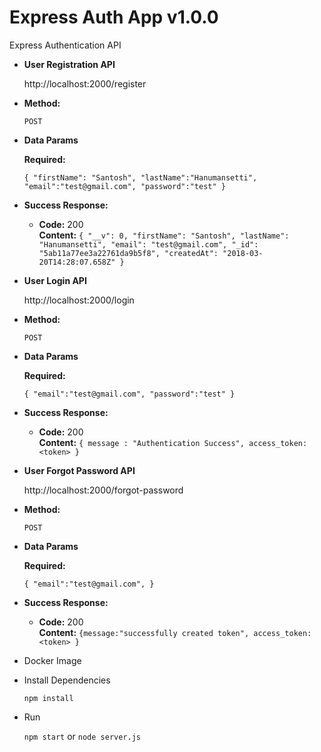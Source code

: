 # Express Auth App v1.0.0

Express Authentication API

* **User Registration API**

  http://localhost:2000/register

* **Method:**

  `POST`
  
*  **Data Params**

   **Required:**
 
   `{
      "firstName": "Santosh",
      "lastName":"Hanumansetti",
      "email":"test@gmail.com",
      "password":"test"
     }`

* **Success Response:**

  * **Code:** 200 <br />
    **Content:** `{ "__v": 0,
	"firstName": "Santosh",
	"lastName": "Hanumansetti",
	"email": "test@gmail.com",
	"_id": "5ab11a77ee3a22761da9b5f8",
	"createdAt": "2018-03-20T14:28:07.658Z" }`
	
* **User Login API**

  http://localhost:2000/login

* **Method:**

  `POST`
  
*  **Data Params**

   **Required:**
 
   `{
      "email":"test@gmail.com",
      "password":"test"
     }`

* **Success Response:**

  * **Code:** 200 <br />
    **Content:** `{ message : "Authentication Success",
			access_token: <token> }`
* **User Forgot Password API**

  http://localhost:2000/forgot-password

* **Method:**

  `POST`
  
*  **Data Params**

   **Required:**
 
   `{
      "email":"test@gmail.com",
     }`

* **Success Response:**

  * **Code:** 200 <br />
    **Content:** `{message:"successfully created token",
			access_token:<token> }`

- Docker Image
- Install Dependencies

	`npm install`
- Run

	`npm start`  or  `node server.js`

